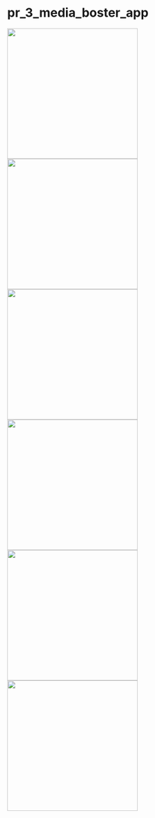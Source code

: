 # pr_3_media_boster_app

<img src = "https://github.com/nikunjparmar21899/pr_3_media_boster_app/assets/121547318/5dbb0416-128b-4230-808b-62439db0cb0c" width = "300">


<img src = "https://github.com/nikunjparmar21899/pr_3_media_boster_app/assets/121547318/121dd7cd-88ee-4cd7-acf6-fe37f2a6b63d" width = "300">



<img src = "https://github.com/nikunjparmar21899/pr_3_media_boster_app/assets/121547318/6d8cbb41-6a88-4004-9551-4287224c0ce3" width = "300">




<img src = "https://github.com/nikunjparmar21899/pr_3_media_boster_app/assets/121547318/0ba85a39-5d21-4898-84c3-a1b1ed98ba06" width = "300">





<img src = "https://github.com/nikunjparmar21899/pr_3_media_boster_app/assets/121547318/d865855a-c471-4766-898b-bd02e9284da2" width = "300">

<img src = "https://github.com/nikunjparmar21899/pr_3_media_boster_app/assets/121547318/e4992efb-15ce-4161-85ff-47ec842c6cf2" width = "300">

